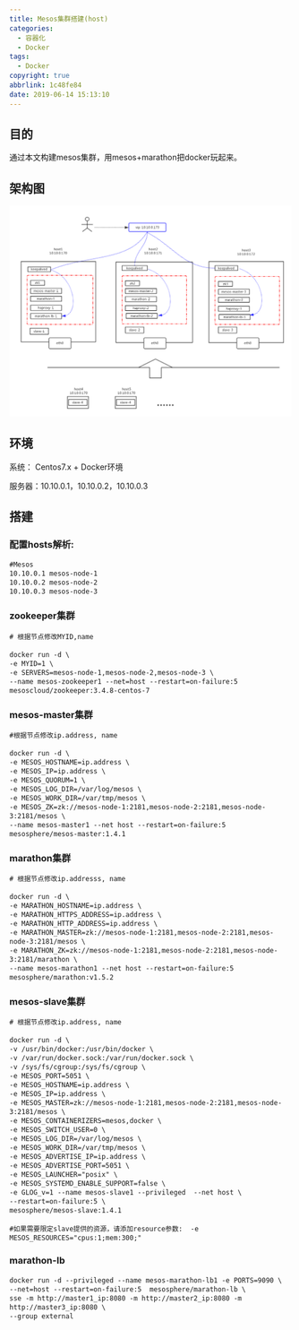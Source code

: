 ```yaml
---
title: Mesos集群搭建(host)
categories:
  - 容器化
  - Docker
tags:
  - Docker
copyright: true
abbrlink: 1c48fe84
date: 2019-06-14 15:13:10
---
```


## 目的

通过本文构建mesos集群，用mesos+marathon把docker玩起来。

## 架构图

![](Mesos集群搭建-host/1.png)

<!--more-->

## 环境

系统： Centos7.x + Docker环境

服务器：10.10.0.1，10.10.0.2，10.10.0.3

## 搭建

### 配置hosts解析:

```shell
#Mesos
10.10.0.1 mesos-node-1
10.10.0.2 mesos-node-2
10.10.0.3 mesos-node-3
```

### zookeeper集群

```shell
# 根据节点修改MYID,name

docker run -d \
-e MYID=1 \
-e SERVERS=mesos-node-1,mesos-node-2,mesos-node-3 \
--name mesos-zookeeper1 --net=host --restart=on-failure:5 mesoscloud/zookeeper:3.4.8-centos-7
```

### mesos-master集群

```shell
#根据节点修改ip.address, name

docker run -d \
-e MESOS_HOSTNAME=ip.address \
-e MESOS_IP=ip.address \
-e MESOS_QUORUM=1 \
-e MESOS_LOG_DIR=/var/log/mesos \
-e MESOS_WORK_DIR=/var/tmp/mesos \
-e MESOS_ZK=zk://mesos-node-1:2181,mesos-node-2:2181,mesos-node-3:2181/mesos \
--name mesos-master1 --net host --restart=on-failure:5 mesosphere/mesos-master:1.4.1
```

### marathon集群

```shell
# 根据节点修改ip.addresss, name

docker run -d \
-e MARATHON_HOSTNAME=ip.address \
-e MARATHON_HTTPS_ADDRESS=ip.address \
-e MARATHON_HTTP_ADDRESS=ip.address \
-e MARATHON_MASTER=zk://mesos-node-1:2181,mesos-node-2:2181,mesos-node-3:2181/mesos \
-e MARATHON_ZK=zk://mesos-node-1:2181,mesos-node-2:2181,mesos-node-3:2181/marathon \
--name mesos-marathon1 --net host --restart=on-failure:5 mesosphere/marathon:v1.5.2
```

### mesos-slave集群

```shell
# 根据节点修改ip.address, name

docker run -d \
-v /usr/bin/docker:/usr/bin/docker \
-v /var/run/docker.sock:/var/run/docker.sock \
-v /sys/fs/cgroup:/sys/fs/cgroup \
-e MESOS_PORT=5051 \
-e MESOS_HOSTNAME=ip.address \
-e MESOS_IP=ip.address \
-e MESOS_MASTER=zk://mesos-node-1:2181,mesos-node-2:2181,mesos-node-3:2181/mesos \
-e MESOS_CONTAINERIZERS=mesos,docker \
-e MESOS_SWITCH_USER=0 \
-e MESOS_LOG_DIR=/var/log/mesos \
-e MESOS_WORK_DIR=/var/tmp/mesos \
-e MESOS_ADVERTISE_IP=ip.address \
-e MESOS_ADVERTISE_PORT=5051 \
-e MESOS_LAUNCHER="posix" \
-e MESOS_SYSTEMD_ENABLE_SUPPORT=false \
-e GLOG_v=1 --name mesos-slave1 --privileged  --net host \
--restart=on-failure:5 \
mesosphere/mesos-slave:1.4.1

#如果需要限定slave提供的资源，请添加resource参数:  -e MESOS_RESOURCES="cpus:1;mem:300;" 
```

### marathon-lb

```shell
docker run -d --privileged --name mesos-marathon-lb1 -e PORTS=9090 \
--net=host --restart=on-failure:5  mesosphere/marathon-lb \
sse -m http://master1_ip:8080 -m http://master2_ip:8080 -m http://master3_ip:8080 \
--group external
```

